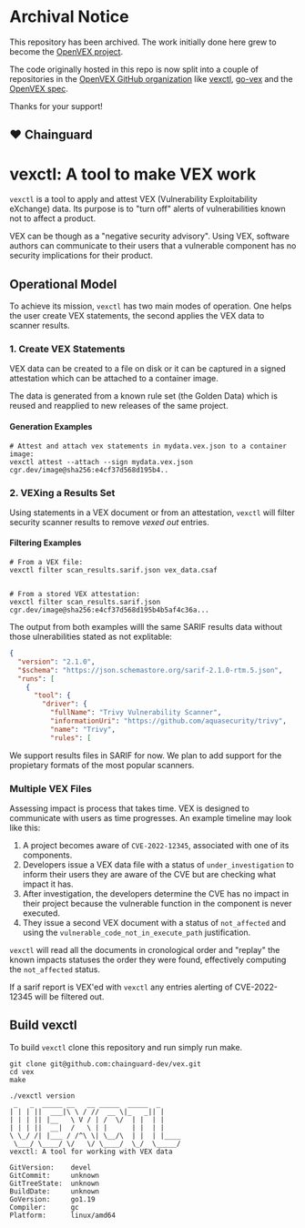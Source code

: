 
# Archival Notice

This repository has been archived. The work initially done here 
grew to become the [OpenVEX project](https://openvex.dev).

The code originally hosted in this repo is now split into a couple
of repositories in the [OpenVEX GitHub organization](https://github.com/openvex)
like [vexctl](https://github.com/openvex/vexctl),
[go-vex](https://github.com/openvex/go-vex)
and the [OpenVEX spec](https://github.com/openvex/spec).

Thanks for your support!

:heart: Chainguard
---


# vexctl: A tool to make VEX work

`vexctl` is a tool to apply and attest VEX (Vulnerability Exploitability eXchange)
data. Its purpose is to "turn off" alerts of vulnerabilities known not to affect
a product.

VEX can be though as a "negative security advisory". Using VEX, software authors
can communicate to their users that a vulnerable component has no security
implications for their product.

## Operational Model

To achieve its mission, `vexctl` has two main modes of operation. One
helps the user create VEX statements, the second applies the VEX data
to scanner results.

### 1. Create VEX Statements

VEX data can be created to a file on disk or it can be captured in a
signed attestation which can be attached to a container image.

The data is generated from a known rule set (the Golden Data) which is
reused and reapplied to new releases of the same project.

#### Generation Examples

```
# Attest and attach vex statements in mydata.vex.json to a container image:
vexctl attest --attach --sign mydata.vex.json cgr.dev/image@sha256:e4cf37d568d195b4..

```

### 2. VEXing a Results Set

Using statements in a VEX document or from an attestation, `vexctl` will filter
security scanner results to remove _vexed out_ entries.

#### Filtering Examples

```
# From a VEX file:
vexctl filter scan_results.sarif.json vex_data.csaf


# From a stored VEX attestation:
vexctl filter scan_results.sarif.json cgr.dev/image@sha256:e4cf37d568d195b4b5af4c36a...

```

The output from both examples willl the same SARIF results data
without those ulnerabilities stated as not explitable:

```json
{
  "version": "2.1.0",
  "$schema": "https://json.schemastore.org/sarif-2.1.0-rtm.5.json",
  "runs": [
    {
      "tool": {
        "driver": {
          "fullName": "Trivy Vulnerability Scanner",
          "informationUri": "https://github.com/aquasecurity/trivy",
          "name": "Trivy",
          "rules": [

```

We support results files in SARIF for now. We plan to add support for the
propietary formats of the most popular scanners.

### Multiple VEX Files

Assessing impact is process that takes time. VEX is designed to
communicate with users as time progresses. An example timeline may look like
this:

1. A project becomes aware of `CVE-2022-12345`, associated with one of its components.
2. Developers issue a VEX data file with a status of `under_investigation` to
inform their users they are aware of the CVE but are checking what impact it has.
3. After investigation, the developers determine the CVE has no impact
in their project because the vulnerable function in the component is never executed.
4. They issue a second VEX document with a status of `not_affected` and using
the `vulnerable_code_not_in_execute_path` justification.

`vexctl` will read all the documents in cronological order and "replay" the
known impacts statuses the order they were found, effectively computing the
`not_affected` status.

If a sarif report is VEX'ed with `vexctl` any entries alerting of CVE-2022-12345
will be filtered out.

## Build vexctl

To build `vexctl` clone this repository and run simply run make.

```console
git clone git@github.com:chainguard-dev/vex.git
cd vex
make

./vexctl version
 _   _  _____ __   __ _____  _____  _
| | | ||  ___|\ \ / //  __ \|_   _|| |
| | | || |__   \ V / | /  \/  | |  | |
| | | ||  __|  /   \ | |      | |  | |
\ \_/ /| |___ / /^\ \| \__/\  | |  | |____
 \___/ \____/ \/   \/ \____/  \_/  \_____/
vexctl: A tool for working with VEX data

GitVersion:    devel
GitCommit:     unknown
GitTreeState:  unknown
BuildDate:     unknown
GoVersion:     go1.19
Compiler:      gc
Platform:      linux/amd64
```
